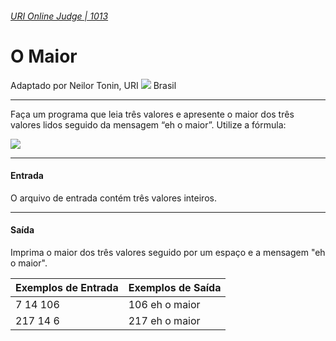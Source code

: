 ###### [URI Online Judge | 1013][1]
# O Maior
Adaptado por Neilor Tonin, URI ![][2] Brasil
***
Faça um programa que leia três valores e apresente o maior dos três valores lidos seguido da mensagem “eh o maior”. Utilize a fórmula:

![][3]
***
#### Entrada
O arquivo de entrada contém três valores inteiros.
***
#### Saída
Imprima o maior dos três valores seguido por um espaço e a mensagem "eh o maior".

| Exemplos de Entrada                     | Exemplos de Saída   |  
| :-                                      | :-                  |  
| 7 14 106                                | 106 eh o maior      | 
| 217 14 6                                | 217 eh o maior      | 


[1]: https://www.urionlinejudge.com.br/judge/pt/problems/view/1013
[2]: https://resources.urionlinejudge.com.br/gallery/images/flags/br.gif
[3]: https://resources.urionlinejudge.com.br/gallery/images/problems/UOJ_1013.png